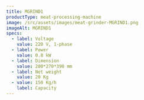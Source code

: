 ```yaml
---
title: MGRIND1
productType: meat-processing-machine
image: /src/assets/images/meat-grinder-MGRIND1.png
imageAlt: MGRIND1
specs:
  - label: Voltage
    value: 220 V, 1-phase
  - label: Power
    value: 0.8 kW
  - label: Dimension
    value: 200*270*390 mm
  - label: Net weight
    value: 20 Kg
  - value: 150 Kg/h
    label: Capacity
---
```

